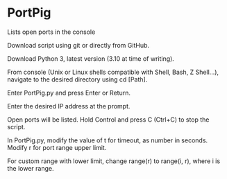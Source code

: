 # PortPig
Lists open ports in the console

Download script using git or directly from GitHub.

Download Python 3, latest version (3.10 at time of writing).

From console (Unix or Linux shells compatible with Shell, Bash, Z Shell...), navigate to the desired directory using cd [Path].

Enter PortPig.py and press Enter or Return.

Enter the desired IP address at the prompt.

Open ports will be listed. Hold Control and press C (Ctrl+C) to stop the script.

In PortPig.py, modify the value of t for timeout, as number in seconds. Modify r for port range upper limit.

For custom range with lower limit, change range(r) to range(i, r), where i is the lower range.
